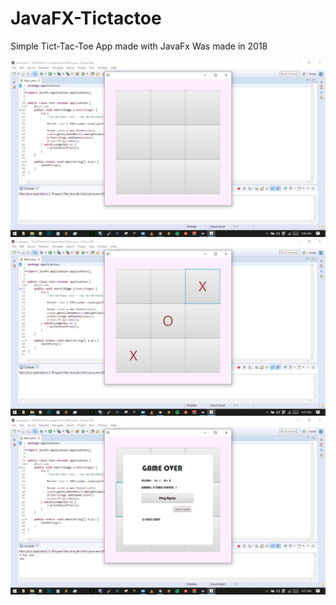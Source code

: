 # JavaFX-Tictactoe
Simple Tict-Tac-Toe App made with JavaFx
Was made in 2018

![](screenshots/1.png)
![](screenshots/2.png)
![](screenshots/3.png)
